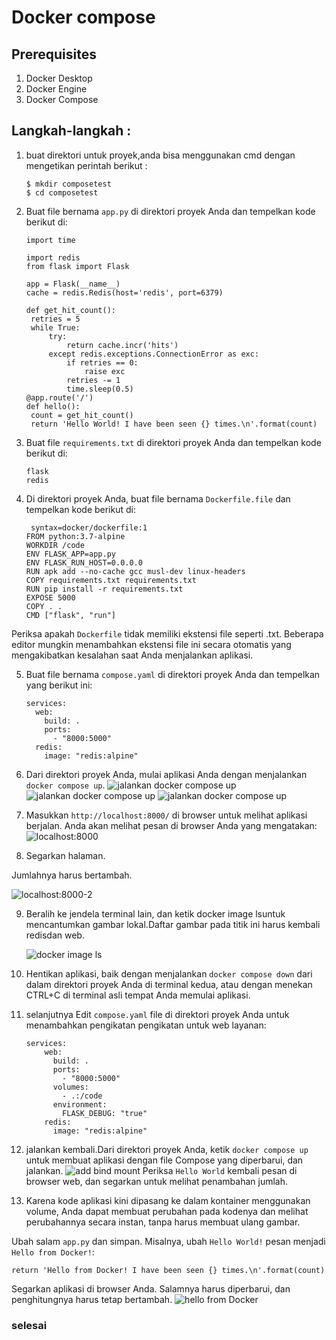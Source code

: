 # Docker compose

## Prerequisites

1. Docker Desktop
2. Docker Engine
3. Docker Compose

## Langkah-langkah :

1. buat direktori untuk proyek,anda bisa menggunakan cmd dengan mengetikan perintah berikut :
   ```
   $ mkdir composetest
   $ cd composetest
   ```

2. Buat file bernama `app.py` di direktori proyek Anda dan tempelkan kode berikut di:
   ```
   import time

   import redis
   from flask import Flask

   app = Flask(__name__)
   cache = redis.Redis(host='redis', port=6379)

   def get_hit_count():
    retries = 5
    while True:
        try:
            return cache.incr('hits')
        except redis.exceptions.ConnectionError as exc:
            if retries == 0:
                raise exc
            retries -= 1
            time.sleep(0.5)
   @app.route('/')
   def hello():
    count = get_hit_count()
    return 'Hello World! I have been seen {} times.\n'.format(count)
   ```

3. Buat file `requirements.txt` di direktori proyek Anda dan tempelkan kode berikut di:
      ```
      flask
      redis
      ```
4. Di direktori proyek Anda, buat file bernama `Dockerfile.file` dan tempelkan kode berikut di:
   ```
    syntax=docker/dockerfile:1
   FROM python:3.7-alpine
   WORKDIR /code
   ENV FLASK_APP=app.py
   ENV FLASK_RUN_HOST=0.0.0.0
   RUN apk add --no-cache gcc musl-dev linux-headers
   COPY requirements.txt requirements.txt
   RUN pip install -r requirements.txt
   EXPOSE 5000
   COPY . .
   CMD ["flask", "run"]
   ```
Periksa apakah `Dockerfile` tidak memiliki ekstensi file seperti .txt. Beberapa editor mungkin menambahkan ekstensi file ini secara otomatis yang mengakibatkan kesalahan saat Anda menjalankan aplikasi.

5. Buat file bernama `compose.yaml` di direktori proyek Anda dan tempelkan yang berikut ini:
   ```
   services:
     web:
       build: .
       ports:
         - "8000:5000"
     redis:
       image: "redis:alpine"
   ```

6. Dari direktori proyek Anda, mulai aplikasi Anda dengan menjalankan `docker compose up`.
   ![jalankan docker compose up](./01-docker-composite-up.jpg)
   ![jalankan docker compose up](./02-docker-composite-up.jpg)
   ![jalankan docker compose up](./03-docker-composite-up.jpg)

7. Masukkan `http://localhost:8000/` di browser untuk melihat aplikasi berjalan.
   Anda akan melihat pesan di browser Anda yang mengatakan:
   ![localhost:8000](./localhost-8000.jpg)

8. Segarkan halaman.

Jumlahnya harus bertambah.

![localhost:8000-2](./)

9. Beralih ke jendela terminal lain, dan ketik docker image lsuntuk mencantumkan gambar lokal.Daftar gambar pada titik ini harus kembali redisdan web.

    ![docker image ls](./docker-image-ls.jpg)

10. Hentikan aplikasi, baik dengan menjalankan `docker compose down` dari dalam direktori proyek Anda di terminal kedua, atau dengan menekan CTRL+C di terminal asli tempat Anda memulai aplikasi.

11. selanjutnya Edit `compose.yaml` file di direktori proyek Anda untuk menambahkan pengikatan pengikatan untuk web layanan:
    ```
    services:
        web:
          build: .
          ports:
            - "8000:5000"
          volumes:
            - .:/code
          environment:
            FLASK_DEBUG: "true"
        redis:
          image: "redis:alpine"
    ```

12. jalankan kembali.Dari direktori proyek Anda, ketik `docker compose up` untuk membuat aplikasi dengan file Compose yang diperbarui, dan jalankan.
    ![add bind mount](./06-add-bind-mount.jpg)
Periksa `Hello World` kembali pesan di browser web, dan segarkan untuk melihat penambahan jumlah.

13. Karena kode aplikasi kini dipasang ke dalam kontainer menggunakan volume, Anda dapat membuat perubahan pada kodenya dan melihat perubahannya secara instan, tanpa harus membuat ulang gambar.

Ubah salam `app.py` dan simpan. Misalnya, ubah `Hello World!` pesan menjadi `Hello from Docker!`:
   ```
   return 'Hello from Docker! I have been seen {} times.\n'.format(count)
   ```
Segarkan aplikasi di browser Anda. Salamnya harus diperbarui, dan penghitungnya harus tetap bertambah.
![hello from Docker](./localhost-8000-2.jpg)


### selesai

